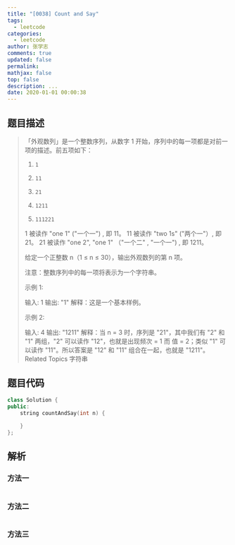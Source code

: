 ```yaml
---
title: "[0038] Count and Say"
tags:
  - leetcode
categories:
  - leetcode
author: 张学志
comments: true
updated: false
permalink:
mathjax: false
top: false
description: ...
date: 2020-01-01 00:00:38
---
```


## 题目描述

> 「外观数列」是一个整数序列，从数字 1 开始，序列中的每一项都是对前一项的描述。前五项如下： 
> 
> 1.     1
> 2.     11
> 3.     21
> 4.     1211
> 5.     111221
> 
> 
> 1 被读作 "one 1" ("一个一") , 即 11。 
> 11 被读作 "two 1s" ("两个一"）, 即 21。 
> 21 被读作 "one 2", "one 1" （"一个二" , "一个一") , 即 1211。 
> 
> 给定一个正整数 n（1 ≤ n ≤ 30），输出外观数列的第 n 项。 
> 
> 注意：整数序列中的每一项将表示为一个字符串。 
> 
> 
> 
> 示例 1: 
> 
> 输入: 1
> 输出: "1"
> 解释：这是一个基本样例。 
> 
> 示例 2: 
> 
> 输入: 4
> 输出: "1211"
> 解释：当 n = 3 时，序列是 "21"，其中我们有 "2" 和 "1" 两组，"2" 可以读作 "12"，也就是出现频次 = 1 而 值 = 2；类似 "1" 可以读作 "11"。所以答案是 "12" 和 "11" 组合在一起，也就是 "1211"。 
> Related Topics 字符串

## 题目代码

```cpp
class Solution {
public:
    string countAndSay(int n) {
        
    }
};
```

## 解析

### 方法一

```cpp

```

### 方法二

```cpp

```

### 方法三

```cpp

```

